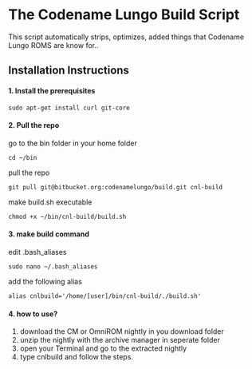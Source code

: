 # The Codename Lungo Build Script
This script automatically strips, optimizes, added things that Codename Lungo ROMS are know for..

## Installation Instructions  

#### 1. Install the prerequisites ####
~~~
sudo apt-get install curl git-core 
~~~

#### 2. Pull the repo ####

go to the bin folder in your home folder 
~~~
cd ~/bin
~~~

pull the repo
~~~
git pull git@bitbucket.org:codenamelungo/build.git cnl-build
~~~

make build.sh executable
~~~
chmod +x ~/bin/cnl-build/build.sh
~~~ 

#### 3. make build command ####
edit .bash_aliases
~~~
sudo nano ~/.bash_aliases
~~~

add the following alias
~~~
alias cnlbuild='/home/[user]/bin/cnl-build/./build.sh'
~~~

#### 4. how to use? ####
1. download the CM or OmniROM nightly in you download folder 
2. unzip the nightly with the archive manager in seperate folder 
3. open your Terminal and go to the extracted nightly
4. type cnlbuild and follow the steps.